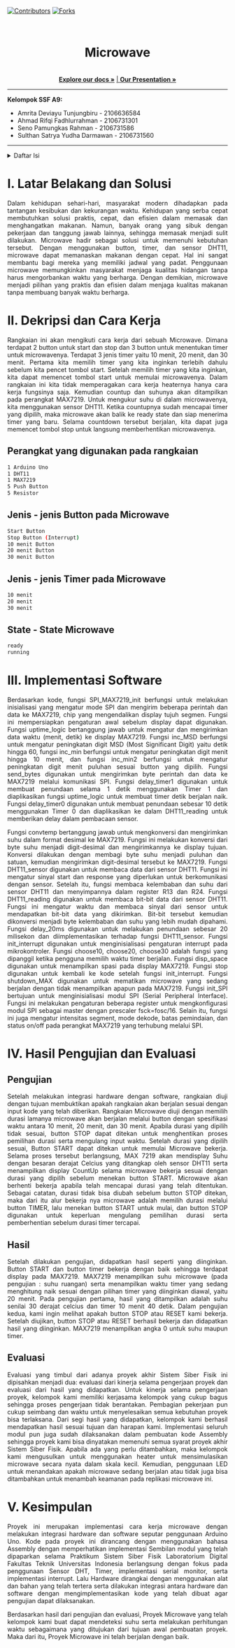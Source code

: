 [![Contributors][contributors-shield]][contributors-url]
[![Forks][forks-shield]][forks-url]

<!-- PROJECT LOGO -->
<br />
<div align="center">

  <h1 align="center">Microwave</h1>

  <p align="center">
    <br />
    <a href="https://docs.google.com/document/d/1hm8Lt8FwRerWbpJ2OE97XsNa6cO3VT7M3mVZjngSqH8/edit?usp=sharing"><strong>Explore our docs »</strong></a>
    <a href=""> | </a>
    <a href="https://www.canva.com/design/DAFjFzc3Epw/BtCf_STqrOJoeX49x1hR0A/edit?utm_content=DAFjFzc3Epw&utm_campaign=designshare&utm_medium=link2&utm_source=sharebutton"><strong>Our Presentation »</strong></a>
    <br />
  </p>
</div>

___
**Kelompok SSF A9:**
+ Amrita Deviayu Tunjungbiru	- 2106636584
+ Ahmad Rifqi Fadhlurrahman - 2106731301
+ Seno Pamungkas Rahman - 2106731586
+ Sulthan Satrya Yudha Darmawan - 2106731560
___

<!-- TABLE OF CONTENTS -->
<details>
  <summary>Daftar Isi</summary>
  <ol>
    <li><a href="#latar-belakang">Latar Belakang</a></li>
    <li><a href="#dekripsi-dan-cara-kerja">Dekripsi dan Cara Kerja</a></li>
    <li><a href="#perangkat-yang-digunakan-pada-rangkaian">Perangkat yang digunakan pada rangkaian</a></li>
    <li><a href="#jenis---jenis-button-pada-microwave">Jenis - jenis Button pada Microwave</a></li>
    <li><a href="#jenis---jenis-timer-pada-microwave">Jenis - jenis Timer pada Microwave</a></li>
    <li><a href="#state---state-microwave">State - State Microwave</a></li>
  </ol>
</details>

# I. Latar Belakang dan Solusi
<p align="justify">Dalam kehidupan sehari-hari, masyarakat modern dihadapkan pada tantangan kesibukan dan kekurangan waktu. Kehidupan yang serba cepat membutuhkan solusi praktis, cepat, dan efisien dalam memasak dan menghangatkan makanan. Namun, banyak orang yang sibuk dengan pekerjaan dan tanggung jawab lainnya, sehingga memasak menjadi sulit dilakukan. Microwave hadir sebagai solusi untuk memenuhi kebutuhan tersebut. Dengan menggunakan button, timer, dan sensor DHT11, microwave dapat memanaskan makanan dengan cepat. Hal ini sangat membantu bagi mereka yang memiliki jadwal yang padat. Penggunaan microwave memungkinkan masyarakat menjaga kualitas hidangan tanpa harus mengorbankan waktu yang berharga. Dengan demikian, microwave menjadi pilihan yang praktis dan efisien dalam menjaga kualitas makanan tanpa membuang banyak waktu berharga. 
</p>



# II. Dekripsi dan Cara Kerja
<p align="justify">Rangkaian ini akan mengikuti cara kerja dari sebuah Microwave. Dimana terdapat 2 button untuk start dan stop dan 3 button untuk menentukan timer untuk microwavenya. Terdapat 3 jenis timer yaitu 10 menit, 20 menit, dan 30 menit. Pertama kita memilih timer yang kita inginkan terlebih dahulu sebelum kita pencet tombol start. Setelah memilih timer yang kita inginkan, kita dapat memencet tombol start untuk memulai microwavenya. Dalam rangkaian ini kita tidak memperagakan cara kerja heaternya hanya cara kerja fungsinya saja. Kemudian countup dan suhunya akan ditampilkan pada perangkat MAX7219. Untuk mengukur suhu di dalam microwavenya, kita menggunakan sensor DHT11. Ketika countupnya sudah mencapai timer yang dipilih, maka microwave akan balik ke ready state dan siap menerima timer yang baru. Selama countdown tersebut berjalan, kita dapat juga memencet tombol stop untuk langsung memberhentikan microwavenya. 
</p>

 
## Perangkat yang digunakan pada rangkaian
```bash
1 Arduino Uno
1 DHT11
1 MAX7219
5 Push Button
5 Resistor
``` 

## Jenis - jenis Button pada Microwave
```bash
Start Button
Stop Button (Interrupt)
10 menit Button
20 menit Button
30 menit Button
```

## Jenis - jenis Timer pada Microwave
```bash
10 menit
20 menit
30 menit
```

## State - State Microwave
```bash
ready
running
```

# III. Implementasi Software
<p align="justify"> Berdasarkan kode, fungsi SPI_MAX7219_init berfungsi untuk melakukan inisialisasi yang mengatur mode SPI dan mengirim beberapa perintah dan data ke MAX7219, chip yang mengendalikan display tujuh segmen. Fungsi ini mempersiapkan pengaturan awal sebelum display dapat digunakan. Fungsi uptime_logic bertanggung jawab untuk mengatur dan mengirimkan data waktu (menit, detik) ke display MAX7219. Fungsi inc_MSD berfungsi untuk mengatur peningkatan digit MSD (Most Significant Digit) yaitu detik hingga 60, fungsi inc_min berfungsi untuk mengatur peningkatan digit menit hingga 10 menit, dan fungsi inc_min2 berfungsi untuk mengatur peningkatan digit menit puluhan sesuai button yang dipilih. Fungsi send_bytes digunakan untuk mengirimkan byte perintah dan data ke MAX7219 melalui komunikasi SPI. Fungsi delay_timer1 digunakan untuk membuat penundaan selama 1 detik menggunakan Timer 1 dan diaplikasikan fungsi uptime_logic untuk membuat timer detik berjalan naik. Fungsi delay_timer0 digunakan untuk membuat penundaan sebesar 10 detik menggunakan Timer 0 dan diaplikasikan ke dalam DHT11_reading untuk memberikan delay dalam pembacaan sensor. </p>
  
<p align="justify"> Fungsi convtemp bertanggung jawab untuk mengkonversi dan mengirimkan suhu dalam format desimal ke MAX7219. Fungsi ini melakukan konversi dari byte suhu menjadi digit-desimal dan mengirimkannya ke display tujuan. Konversi dilakukan dengan membagi byte suhu menjadi puluhan dan satuan, kemudian mengirimkan digit-desimal tersebut ke MAX7219. Fungsi DHT11_sensor digunakan untuk membaca data dari sensor DHT11. Fungsi ini mengatur sinyal start dan response yang diperlukan untuk berkomunikasi dengan sensor. Setelah itu, fungsi membaca kelembaban dan suhu dari sensor DHT11 dan menyimpannya dalam register R13 dan R24. Fungsi DHT11_reading digunakan untuk membaca bit-bit data dari sensor DHT11. Fungsi ini mengatur waktu dan membaca sinyal dari sensor untuk mendapatkan bit-bit data yang dikirimkan. Bit-bit tersebut kemudian dikonversi menjadi byte kelembaban dan suhu yang lebih mudah dipahami. Fungsi delay_20ms digunakan untuk melakukan penundaan sebesar 20 milisekon dan diimplementasikan terhadap fungsi DHT11_sensor. Fungsi init_interrupt digunakan untuk menginisialisasi pengaturan interrupt pada mikrokontroler. Fungsi choose10, choose20, choose30 adalah fungsi yang dipanggil ketika pengguna memilih waktu timer berjalan. Fungsi disp_space digunakan untuk menampilkan spasi pada display MAX7219. Fungsi stop digunakan untuk kembali ke kode setelah fungsi init_interrupt. Fungsi shutdown_MAX digunakan untuk mematikan microwave yang sedang berjalan dengan tidak menampilkan apapun pada MAX7219. Fungsi init_SPI bertujuan untuk menginisialisasi modul SPI (Serial Peripheral Interface). Fungsi ini melakukan pengaturan beberapa register untuk mengkonfigurasi modul SPI sebagai master dengan prescaler fsck=fosc/16. Selain itu, fungsi ini juga mengatur intensitas segment, mode dekode, batas pemindaian, dan status on/off pada perangkat MAX7219 yang terhubung melalui SPI. </p>

# IV. Hasil Pengujian dan Evaluasi
## Pengujian
<p align="justify"> Setelah melakukan integrasi hardware dengan software, rangkaian diuji dengan tujuan membuktikan apakah rangkaian akan berjalan sesuai dengan input kode yang telah diberikan. Rangkaian Microwave diuji dengan memilih durasi lamanya microwave akan berjalan melalui button dengan spesifikasi waktu antara 10 menit, 20 menit, dan 30 menit. Apabila durasi yang dipilih tidak sesuai, button STOP dapat ditekan untuk menghentikan proses pemilihan durasi serta mengulang input waktu. Setelah durasi yang dipilih sesuai, Button START dapat ditekan untuk memulai Microwave bekerja. Selama proses tersebut berlangsung, MAX 7219 akan mendisplay Suhu dengan besaran derajat Celcius yang ditangkap oleh sensor DHT11 serta menampilkan display CountUp selama microwave bekerja sesuai dengan durasi yang dipilih sebelum menekan button START. Microwave akan berhenti bekerja apabila telah mencapai durasi yang telah ditentukan. Sebagai catatan, durasi tidak bisa diubah sebelum button STOP ditekan, maka dari itu alur bekerja nya microwave adalah memilih durasi melalui button TIMER, lalu menekan button START untuk mulai, dan button STOP digunakan untuk keperluan mengulang pemilihan durasi serta pemberhentian sebelum durasi timer tercapai.
</p>

## Hasil
<p align="justify">
Setelah dilakukan pengujian, didapatkan hasil seperti yang diinginkan. Button START dan button timer bekerja dengan baik sehingga terdapat display pada MAX7219. MAX7219 menampilkan suhu microwave (pada pengujian : suhu ruangan) serta menampilkan waktu timer yang sedang menghitung naik sesuai dengan pilihan timer yang diinginkan diawal, yaitu 20 menit. Pada pengujian pertama, hasil yang ditampilkan adalah suhu senilai 30 derajat celcius dan timer 10 menit 40 detik. Dalam pengujian kedua, kami ingin melihat apakah button STOP atau RESET kami bekerja. Setelah diujikan, button STOP atau RESET berhasil bekerja dan didapatkan hasil yang diinginkan. MAX7219 menampilkan angka 0 untuk suhu maupun timer.
</p>

## Evaluasi
<p align="justify">
Evaluasi yang timbul dari adanya proyek akhir Sistem Siber Fisik ini dipisahkan menjadi dua: evaluasi dari kinerja selama pengerjaan proyek dan evaluasi dari hasil yang didapatkan. Untuk kinerja selama pengerjaan proyek, kelompok kami memiliki kerjasama kelompok yang cukup bagus sehingga proses pengerjaan tidak berantakan. Pembagian pekerjaan pun cukup seimbang dan waktu untuk menyelesaikan semua kebutuhan proyek bisa terlaksana. Dari segi hasil yang didapatkan, kelompok kami berhasil mendapatkan hasil sesuai tujuan dan harapan kami. Implementasi seluruh modul pun juga sudah dilaksanakan dalam pembuatan kode Assembly sehingga proyek kami bisa dinyatakan memenuhi semua syarat proyek akhir Sistem Siber Fisik. Apabila ada yang perlu ditambahkan, maka kelompok kami mengusulkan untuk menggunakan heater untuk mensimulasikan microwave secara nyata dalam skala kecil. Kemudian, penggunaan LED untuk menandakan apakah microwave sedang berjalan atau tidak juga bisa ditambahkan untuk menambah keamanan pada replikasi microwave ini.
</p>

# V. Kesimpulan
<p align="justify"> Proyek ini merupakan implementasi cara kerja microwave dengan melakukan integrasi hardware dan software seputar penggunaan Arduino Uno. Kode pada proyek ini dirancang dengan menggunakan bahasa Assembly dengan memperhatikan implementasi Sembilan modul yang telah dipaparkan selama Praktikum Sistem Siber Fisik Laboratorium Digital Fakultas Teknik Universitas Indonesia berlangsung dengan fokus pada penggunaan Sensor DHT, Timer, implementasi serial monitor, serta implementasi interrupt. Lalu Hardware dirangkai dengan menggunakan alat dan bahan  yang telah tertera serta dilakukan integrasi antara hardware dan software dengan mengimplementasikan kode yang telah dibuat agar pengujian dapat dilaksanakan.</p>
<p align="justify"> 
Berdasarkan hasil dari pengujian dan evaluasi, Proyek Microwave yang telah kelompok kami buat dapat mendeteksi suhu serta melakukan perhitungan waktu sebagaimana yang ditujukan dari tujuan awal pembuatan proyek. Maka dari itu, Proyek Microwave ini telah berjalan dengan baik. 
</p>



<!-- MARKDOWN LINKS & IMAGES -->
  [contributors-shield]: https://img.shields.io/github/contributors/othneildrew/Best-README-Template.svg?style=for-the-badge
  [contributors-url]: https://github.com/rroiii/Electronic-Vault-Lock/graphs/contributors
  [forks-shield]: https://img.shields.io/github/forks/othneildrew/Best-README-Template.svg?style=for-the-badge
  [forks-url]: https://github.com/rroiii/Electronic-Vault-Lock/network/members
  
